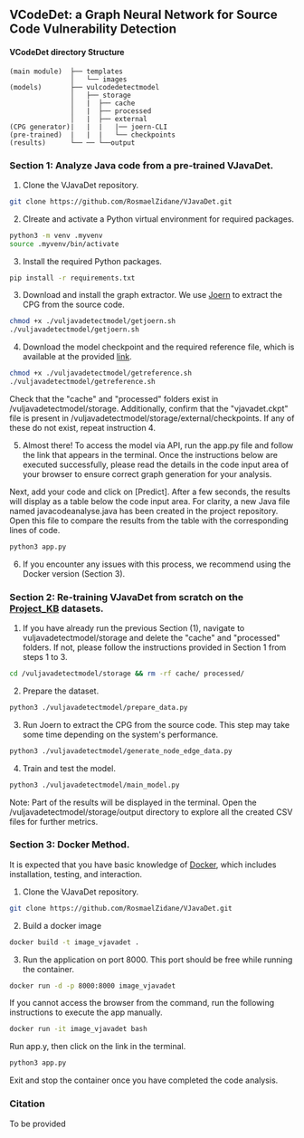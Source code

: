 
## VCodeDet: a Graph Neural Network for Source Code Vulnerability Detection


#### VCodeDet directory Structure
```dir
(main module)  ├── templates
               │   └── images
(models)       ├── vulcodedetectmodel
               │   ├── storage
               │   |  ├── cache
               │   |  ├── processed
               │   |  ├── external
(CPG generator)|   |  |   |── joern-CLI
(pre-trained)  |   |  |   └── checkpoints
(results)      └── ── └──output     
```

### Section 1: Analyze Java code from a pre-trained VJavaDet.

1. Clone the VJavaDet repository.

```bash
git clone https://github.com/RosmaelZidane/VJavaDet.git
```
2. Clreate and activate a Python virtual environment for required packages.

```bash
python3 -m venv .myvenv
source .myvenv/bin/activate
```
3. Install the required Python packages.

```bash
pip install -r requirements.txt
```
3. Download and install the graph extractor. We use [Joern](https://joern.io/) to extract the CPG from the source code.
```bash
chmod +x ./vuljavadetectmodel/getjoern.sh
./vuljavadetectmodel/getjoern.sh
```
4. Download the model checkpoint and the required reference file, which is available at the provided [link](https://drive.google.com/drive/folders/10_MjuMhxd_hCROWWzdl7aCdSeQUToM4-?usp=sharing).
```bash
chmod +x ./vuljavadetectmodel/getreference.sh
./vuljavadetectmodel/getreference.sh
```
Check that the "cache" and "processed" folders exist in /vuljavadetectmodel/storage. Additionally, confirm that the "vjavadet.ckpt" file is present in /vuljavadetectmodel/storage/external/checkpoints. If any of these do not exist, repeat instruction 4.

5. Almost there! To access the model via API, run the app.py file and follow the link that appears in the terminal. Once the instructions below are executed successfully, please read the details in the code input area of your browser to ensure correct graph generation for your analysis.

Next, add your code and click on [Predict]. After a few seconds, the results will display as a table below the code input area. For clarity, a new Java file named javacodeanalyse.java has been created in the project repository. Open this file to compare the results from the table with the corresponding lines of code.

```bash
python3 app.py
```

6. If you encounter any issues with this process, we recommend using the Docker version (Section 3).

### Section 2: Re-training VJavaDet from scratch on the [Project_KB](https://github.com/SAP/project-kb.git) datasets.

1. If you have already run the previous Section (1), navigate to vuljavadetectmodel/storage and delete the "cache" and "processed" folders. If not, please follow the instructions provided in Section 1 from steps 1 to 3.
```bash
cd /vuljavadetectmodel/storage && rm -rf cache/ processed/
```
2. Prepare the dataset. 
```bash
python3 ./vuljavadetectmodel/prepare_data.py
```
3. Run Joern to extract the CPG from the source code. This step may take some time depending on the system's performance.
```bash
python3 ./vuljavadetectmodel/generate_node_edge_data.py
```
4. Train and test the model.
```bash
python3 ./vuljavadetectmodel/main_model.py
```

Note: Part of the results will be displayed in the terminal. Open the /vuljavadetectmodel/storage/output directory to explore all the created CSV files for further metrics.


### Section 3: Docker Method.

It is expected that you have basic knowledge of [Docker](https://docs.docker.com/install/), which includes installation, testing, and interaction.


1. Clone the VJavaDet repository.

```bash
git clone https://github.com/RosmaelZidane/VJavaDet.git
```
2. Build a docker image
```bash
docker build -t image_vjavadet .
```
3. Run the application on port 8000. This port should be free while running the container.
```bash
docker run -d -p 8000:8000 image_vjavadet
```

If you cannot access the browser from the command, run the following instructions to execute the app manually.

```bash
docker run -it image_vjavadet bash
```
Run app.y, then click on the link in the terminal.
```bash
python3 app.py
```
Exit and stop the container once you have completed the code analysis.

### Citation

To be provided
